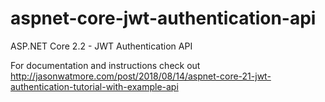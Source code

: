 # aspnet-core-jwt-authentication-api

ASP.NET Core 2.2 - JWT Authentication API

For documentation and instructions check out http://jasonwatmore.com/post/2018/08/14/aspnet-core-21-jwt-authentication-tutorial-with-example-api


